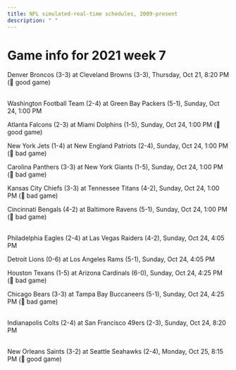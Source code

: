 ```yaml
---
title: NFL simulated-real-time schedules, 2009-present
description: " "
---
```


# Game info for 2021 week 7

Denver Broncos (3-3) at Cleveland Browns (3-3), Thursday, Oct 21, 8:20 PM (:football: good game)

<br/>Washington Football Team (2-4) at Green Bay Packers (5-1), Sunday, Oct 24, 1:00 PM

Atlanta Falcons (2-3) at Miami Dolphins (1-5), Sunday, Oct 24, 1:00 PM (:football: good game)

New York Jets (1-4) at New England Patriots (2-4), Sunday, Oct 24, 1:00 PM (:red_circle: bad game)

Carolina Panthers (3-3) at New York Giants (1-5), Sunday, Oct 24, 1:00 PM (:red_circle: bad game)

Kansas City Chiefs (3-3) at Tennessee Titans (4-2), Sunday, Oct 24, 1:00 PM (:red_circle: bad game)

Cincinnati Bengals (4-2) at Baltimore Ravens (5-1), Sunday, Oct 24, 1:00 PM (:red_circle: bad game)

<br/>Philadelphia Eagles (2-4) at Las Vegas Raiders (4-2), Sunday, Oct 24, 4:05 PM

Detroit Lions (0-6) at Los Angeles Rams (5-1), Sunday, Oct 24, 4:05 PM

Houston Texans (1-5) at Arizona Cardinals (6-0), Sunday, Oct 24, 4:25 PM (:red_circle: bad game)

Chicago Bears (3-3) at Tampa Bay Buccaneers (5-1), Sunday, Oct 24, 4:25 PM (:red_circle: bad game)

<br/>Indianapolis Colts (2-4) at San Francisco 49ers (2-3), Sunday, Oct 24, 8:20 PM

<br/>New Orleans Saints (3-2) at Seattle Seahawks (2-4), Monday, Oct 25, 8:15 PM (:football: good game)

